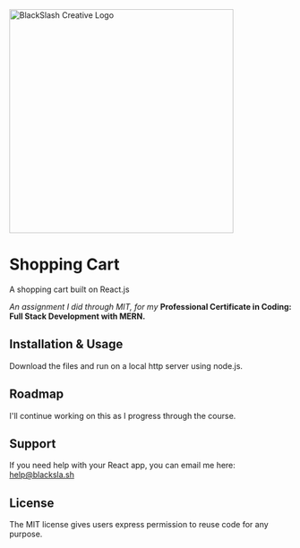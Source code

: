 <img src="https://blacksla.sh/github/img/blackslash-logo.svg" alt="BlackSlash Creative Logo" width="400" />

# Shopping Cart
A shopping cart built on React.js

*An assignment I did through MIT, for my* **Professional Certificate in Coding: Full Stack Development with MERN.**

## Installation & Usage
Download the files and run on a local http server using node.js. 

## Roadmap
I'll continue working on this as I progress through the course. 

## Support
If you need help with your React app, you can email me here: [help@blacksla.sh](mailto:help@blacksla.sh)

## License
The MIT license gives users express permission to reuse code for any purpose. 
